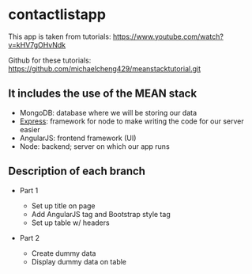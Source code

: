 # contactlistapp

This app is taken from tutorials: https://www.youtube.com/watch?v=kHV7gOHvNdk

Github for these tutorials: https://github.com/michaelcheng429/meanstacktutorial.git

## It includes the use of the MEAN stack

- MongoDB: database where we will be storing our data
- [Express][1]: framework for node to make writing the code for our server easier
- AngularJS: frontend framework (UI)
- Node: backend; server on which our app runs

## Description of each branch

- Part 1
  - Set up title on page
  - Add AngularJS tag and Bootstrap style tag
  - Set up table w/ headers

- Part 2
  - Create dummy data
  - Display dummy data on table

[1]: https://www.tutorialspoint.com/nodejs/nodejs_express_framework.htm
